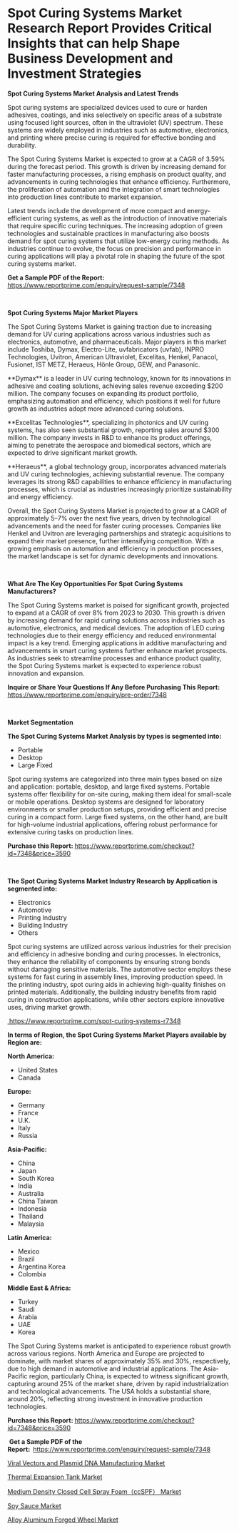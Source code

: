 <p><h1>Spot Curing Systems Market Research Report Provides Critical Insights that can help Shape Business Development and Investment Strategies</h1></p><p><strong>Spot Curing Systems Market Analysis and Latest Trends</strong></p>
<p><p>Spot curing systems are specialized devices used to cure or harden adhesives, coatings, and inks selectively on specific areas of a substrate using focused light sources, often in the ultraviolet (UV) spectrum. These systems are widely employed in industries such as automotive, electronics, and printing where precise curing is required for effective bonding and durability.</p><p>The Spot Curing Systems Market is expected to grow at a CAGR of 3.59% during the forecast period. This growth is driven by increasing demand for faster manufacturing processes, a rising emphasis on product quality, and advancements in curing technologies that enhance efficiency. Furthermore, the proliferation of automation and the integration of smart technologies into production lines contribute to market expansion.</p><p>Latest trends include the development of more compact and energy-efficient curing systems, as well as the introduction of innovative materials that require specific curing techniques. The increasing adoption of green technologies and sustainable practices in manufacturing also boosts demand for spot curing systems that utilize low-energy curing methods. As industries continue to evolve, the focus on precision and performance in curing applications will play a pivotal role in shaping the future of the spot curing systems market.</p></p>
<p><strong>Get a Sample PDF of the Report:&nbsp;</strong> <a href="https://www.reportprime.com/enquiry/request-sample/7348">https://www.reportprime.com/enquiry/request-sample/7348</a></p>
<p>&nbsp;</p>
<p><strong>Spot Curing Systems Major Market Players</strong></p>
<p><p>The Spot Curing Systems Market is gaining traction due to increasing demand for UV curing applications across various industries such as electronics, automotive, and pharmaceuticals. Major players in this market include Toshiba, Dymax, Electro-Lite, uvfabricators (uvfab), INPRO Technologies, Uvitron, American Ultraviolet, Excelitas, Henkel, Panacol, Fusionet, IST METZ, Heraeus, Hönle Group, GEW, and Panasonic.</p><p>**Dymax** is a leader in UV curing technology, known for its innovations in adhesive and coating solutions, achieving sales revenue exceeding $200 million. The company focuses on expanding its product portfolio, emphasizing automation and efficiency, which positions it well for future growth as industries adopt more advanced curing solutions.</p><p>**Excelitas Technologies**, specializing in photonics and UV curing systems, has also seen substantial growth, reporting sales around $300 million. The company invests in R&D to enhance its product offerings, aiming to penetrate the aerospace and biomedical sectors, which are expected to drive significant market growth.</p><p>**Heraeus**, a global technology group, incorporates advanced materials and UV curing technologies, achieving substantial revenue. The company leverages its strong R&D capabilities to enhance efficiency in manufacturing processes, which is crucial as industries increasingly prioritize sustainability and energy efficiency.</p><p>Overall, the Spot Curing Systems Market is projected to grow at a CAGR of approximately 5–7% over the next five years, driven by technological advancements and the need for faster curing processes. Companies like Henkel and Uvitron are leveraging partnerships and strategic acquisitions to expand their market presence, further intensifying competition. With a growing emphasis on automation and efficiency in production processes, the market landscape is set for dynamic developments and innovations.</p></p>
<p>&nbsp;</p>
<p><strong>What Are The Key Opportunities For Spot Curing Systems Manufacturers?</strong></p>
<p><p>The Spot Curing Systems market is poised for significant growth, projected to expand at a CAGR of over 8% from 2023 to 2030. This growth is driven by increasing demand for rapid curing solutions across industries such as automotive, electronics, and medical devices. The adoption of LED curing technologies due to their energy efficiency and reduced environmental impact is a key trend. Emerging applications in additive manufacturing and advancements in smart curing systems further enhance market prospects. As industries seek to streamline processes and enhance product quality, the Spot Curing Systems market is expected to experience robust innovation and expansion.</p></p>
<p><strong>Inquire or Share Your Questions If Any Before Purchasing This Report:</strong> <a href="https://www.reportprime.com/enquiry/pre-order/7348">https://www.reportprime.com/enquiry/pre-order/7348</a></p>
<p>&nbsp;</p>
<p><strong>Market Segmentation</strong></p>
<p><strong>The Spot Curing Systems Market Analysis by types is segmented into:</strong></p>
<p><ul><li>Portable</li><li>Desktop</li><li>Large Fixed</li></ul></p>
<p><p>Spot curing systems are categorized into three main types based on size and application: portable, desktop, and large fixed systems. Portable systems offer flexibility for on-site curing, making them ideal for small-scale or mobile operations. Desktop systems are designed for laboratory environments or smaller production setups, providing efficient and precise curing in a compact form. Large fixed systems, on the other hand, are built for high-volume industrial applications, offering robust performance for extensive curing tasks on production lines.</p></p>
<p><strong>Purchase this Report:&nbsp;</strong><a href="https://www.reportprime.com/checkout?id=7348&price=3590">https://www.reportprime.com/checkout?id=7348&price=3590</a></p>
<p>&nbsp;</p>
<p><strong>The Spot Curing Systems Market Industry Research by Application is segmented into:</strong></p>
<p><ul><li>Electronics</li><li>Automotive</li><li>Printing Industry</li><li>Building Industry</li><li>Others</li></ul></p>
<p><p>Spot curing systems are utilized across various industries for their precision and efficiency in adhesive bonding and curing processes. In electronics, they enhance the reliability of components by ensuring strong bonds without damaging sensitive materials. The automotive sector employs these systems for fast curing in assembly lines, improving production speed. In the printing industry, spot curing aids in achieving high-quality finishes on printed materials. Additionally, the building industry benefits from rapid curing in construction applications, while other sectors explore innovative uses, driving market growth.</p></p>
<p><a href="https://www.reportprime.com/spot-curing-systems-r7348">&nbsp;https://www.reportprime.com/spot-curing-systems-r7348</a></p>
<p><strong>In terms of Region, the Spot Curing Systems Market Players available by Region are:</strong></p>
<p>
    <p> <strong> North America: </strong>
        <ul>
            <li>United States</li>
            <li>Canada</li>
        </ul>
        </p> 
    <p> <strong> Europe: </strong>
        <ul>
            <li>Germany</li>
            <li>France</li>
            <li>U.K.</li>
            <li>Italy</li>
            <li>Russia</li>
        </ul>
        </p> 
    <p> <strong> Asia-Pacific: </strong>
        <ul>
            <li>China</li>
            <li>Japan</li>
            <li>South Korea</li>
            <li>India</li>
            <li>Australia</li>
            <li>China Taiwan</li>
            <li>Indonesia</li>
            <li>Thailand</li>
            <li>Malaysia</li>
        </ul>
        </p> 
    <p> <strong> Latin America: </strong>
        <ul>
            <li>Mexico</li>
            <li>Brazil</li>
            <li>Argentina Korea</li>
            <li>Colombia</li>
        </ul>
        </p> 
    <p> <strong> Middle East & Africa: </strong>
        <ul>
            <li>Turkey</li>
            <li>Saudi</li>
            <li>Arabia</li>
            <li>UAE</li>
            <li>Korea</li>
        </ul>
    </p>
    </p>
<p><p>The Spot Curing Systems market is anticipated to experience robust growth across various regions. North America and Europe are projected to dominate, with market shares of approximately 35% and 30%, respectively, due to high demand in automotive and industrial applications. The Asia-Pacific region, particularly China, is expected to witness significant growth, capturing around 25% of the market share, driven by rapid industrialization and technological advancements. The USA holds a substantial share, around 20%, reflecting strong investment in innovative production technologies.</p></p>
<p><strong>Purchase this Report: </strong><a href="https://www.reportprime.com/checkout?id=7348&price=3590">https://www.reportprime.com/checkout?id=7348&price=3590</a></p>
<p>&nbsp;<strong>Get a Sample PDF of the Report:&nbsp;&nbsp;</strong><a href="https://www.reportprime.com/enquiry/request-sample/7348">https://www.reportprime.com/enquiry/request-sample/7348</a></p>
<p><strong></strong></p>
<p><p><a href="https://www.linkedin.com/pulse/viral-vectors-plasmid-dna-manufacturing-market-trends-strategic-hasxc?trackingId=QXs9YTpxTByOzWUyiUKWjg%3D%3D">Viral Vectors and Plasmid DNA Manufacturing Market</a></p><p><a href="https://github.com/AnnDiaz698/Market-Research-Report-List-1/blob/main/thermal-expansion-tank-market.md">Thermal Expansion Tank Market</a></p><p><a href="https://issuu.com/reportprime-2/docs/medium-density-closed-cell-spray-fo_51251da4b5a93e">Medium Density Closed Cell Spray Foam（ccSPF） Market</a></p><p><a href="https://www.linkedin.com/pulse/soy-sauce-market-indicators-size-regional-breakdown-player-analysis-eddxf?trackingId=RemMlZgxT1u9K517TzhYKg%3D%3D">Soy Sauce Market</a></p><p><a href="https://issuu.com/reportprime-2/docs/alloy-aluminum-forged-wheel-market-_27f68f540cc9a4">Alloy Aluminum Forged Wheel Market</a></p></p>